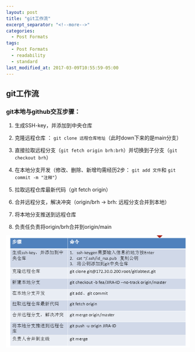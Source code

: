 ```yaml
---
layout: post
title: "git工作流"
excerpt_separator: "<!--more-->"
categories:
  - Post Formats
tags:
  - Post Formats
  - readability
  - standard
last_modified_at: 2017-03-09T10:55:59-05:00
---
```




## git工作流

### git本地与github交互步骤：

1. 生成SSH-key，并添加到中央仓库

2. 克隆远程仓库 ： `git clone 远程仓库地址`（此时down下来的是main分支）

3. 直接拉取远程分支（`git fetch origin brh:brh`）并切换到子分支（`git checkout brh`）

   <!--more-->

4. 在本地分支开发（修改、删除、新增均需经历2步： `git add 文件`和 `git commit -m "注释"`）

5. 拉取远程仓库最新代码（git fetch origin）

6. 合并远程分支，解决冲突（origin/brh -> brh: 远程分支合并到本地）

7. 将本地分支推送到远程仓库

8. 负责任负责将origin/brh合并到origin/main

![image-20210220142026127](../img/image-20210220142026127.png)
